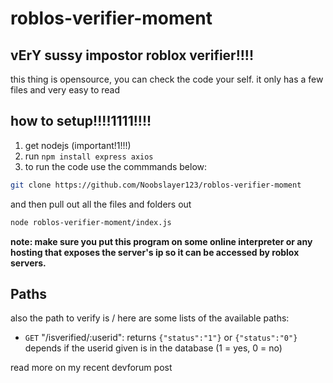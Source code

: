 # roblos-verifier-moment

vErY sussy impostor roblox verifier!!!!
-
this thing is opensource, you can check the code your self. it only has a few files and very easy to read

how to setup!!!!1111!!!!
-
1. get nodejs (important!1!!!)
2. run `npm install express axios`
3. to run the code use the commmands below:
```bash
git clone https://github.com/Noobslayer123/roblos-verifier-moment
```
and then pull out all the files and folders out
```bash
node roblos-verifier-moment/index.js
```

**note: make sure you put this program on some online interpreter or any hosting that exposes the server's ip so it can be accessed by roblox servers.**

Paths
-
also the path to verify is /
here are some lists of the available paths:
 + `GET`  "/isverified/:userid":
    returns `{"status":"1"}` or `{"status":"0"}` depends if the userid given is in the database (1 = yes, 0 = no)

read more on my recent devforum post
